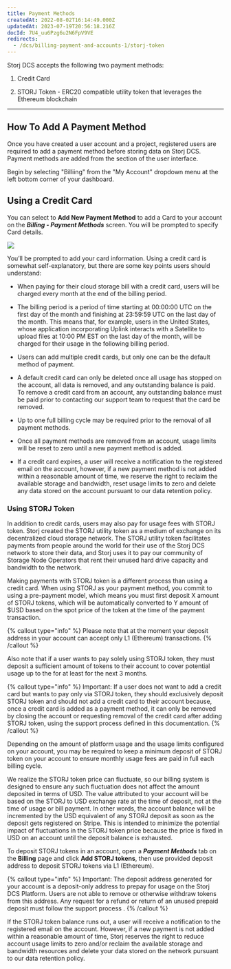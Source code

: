 ```yaml
---
title: Payment Methods
createdAt: 2022-08-02T16:14:49.000Z
updatedAt: 2023-07-19T20:56:18.216Z
docId: 7U4_uu6Pzg6u2N6FpV9VE
redirects:
  - /dcs/billing-payment-and-accounts-1/storj-token
---
```


Storj DCS accepts the following two payment methods:

1.  Credit Card

2.  STORJ Token -  ERC20 compatible utility token that leverages the Ethereum blockchain

***

## How To Add A Payment Method

Once you have created a user account and a project, registered users are required to add a payment method before storing data on Storj DCS. Payment methods are added from the [](docId\:Hurx0SirlRp_O5aUzew7_) section of the user interface.&#x20;

Begin by selecting "Billiing" from the "My Account" dropdown menu at the left bottom corner of your dashboard.

## Using a Credit Card

You can select to **Add New Payment Method** to add a Card to your account on the ***Billing - Payment Methods*** screen. You will be prompted to specify Card details.

![](https://archbee-image-uploads.s3.amazonaws.com/kv3plx2xmXcUGcVl4Lttj/C4o1JavxukxpIrcIEGW-B_image.png)

You’ll be prompted to add your card information. Using a credit card is somewhat self-explanatory, but there are some key points users should understand:

*   When paying for their cloud storage bill with a credit card, users will be charged every month at the end of the billing period.

*   The billing period is a period of time starting at 00:00:00 UTC on the first day of the month and finishing at 23:59:59 UTC on the last day of the month. This means that, for example, users in the United States, whose application incorporating Uplink interacts with a Satellite to upload files at 10:00 PM EST on the last day of the month, will be charged for their usage in the following billing period.

*   Users can add multiple credit cards, but only one can be the default method of payment.

*   A default credit card can only be deleted once all usage has stopped on the account, all data is removed, and any outstanding balance is paid. To remove a credit card from an account, any outstanding balance must be paid prior to contacting our support team to request that the card be removed.&#x20;

*   Up to one full billing cycle may be required prior to the removal of all payment methods.

*   Once all payment methods are removed from an account, usage limits will be reset to zero until a new payment method is added.

*   If a credit card expires, a user will receive a notification to the registered email on the account, however, if a new payment method is not added within a reasonable amount of time, we reserve the right to reclaim the available storage and bandwidth, reset usage limits to zero and delete any data stored on the account pursuant to our data retention policy.

### Using STORJ Token&#x20;

In addition to credit cards, users may also pay for usage fees with STORJ token. Storj created the STORJ utility token as a medium of exchange on its decentralized cloud storage network. The STORJ utility token facilitates payments from people around the world for their use of the Storj DCS network to store their data, and Storj uses it to pay our community of Storage Node Operators that rent their unused hard drive capacity and bandwidth to the network.&#x20;

Making payments with STORJ token is a different process than using a credit card. When using STORJ as your payment method, you commit to using a pre-payment model, which means you must first deposit X amount of STORJ tokens, which will be automatically converted to Y amount of $USD based on the spot price of the token at the time of the payment transaction.

{% callout type="info"  %} 
Please note that at the moment your deposit address in your account can accept only L1 (Ethereum) transactions.
{% /callout %}

Also note that if a user wants to pay solely using STORJ token, they must deposit a sufficient amount of tokens to their account to cover potential usage up to the [](docId\:A4kUGYhfgGbVhlQ2ZHXVS) for at least for the next 3 months.

{% callout type="info"  %} 
Important: If a user does not want to add a credit card but wants to pay only via STORJ token, they should exclusively deposit STORJ token and should not add a credit card to their account because, once a credit card is added as a payment method, it can only be removed by closing the account or requesting removal of the credit card after adding STORJ token, using the support process defined in this documentation.
{% /callout %}

Depending on the amount of platform usage and the usage limits configured on your account, you may be required to keep a minimum deposit of STORJ token on your account to ensure monthly usage fees are paid in full each billing cycle.

We realize the STORJ token price can fluctuate, so our billing system is designed to ensure any such fluctuation does not affect the amount deposited in terms of USD. The value attributed to your account will be based on the STORJ to USD exchange rate at the time of deposit, not at the time of usage or bill payment. In other words, the account balance will be incremented by the USD equivalent of any STORJ deposit as soon as the deposit gets registered on Stripe. This is intended to minimize the potential impact of fluctuations in the STORJ token price because the price is fixed in USD on an account until the deposit balance is exhausted.

To deposit STORJ tokens in an account, open a ***Payment Methods*** tab on the **Billing** page and click **Add STORJ tokens**, then use provided deposit address to deposit STORJ tokens via L1 (Ethereum).

{% callout type="info"  %} 
Important: The deposit address generated for your account is a deposit-only address to prepay for usage on the Storj DCS Platform. Users are not able to remove or otherwise withdraw tokens from this address. Any request for a refund or return of an unused prepaid deposit must follow the support process [](docId\:LX9pqXsAduR8LEaEiX_It).
{% /callout %}

If the STORJ token balance runs out, a user will receive a notification to the registered email on the account. However, if a new payment is not added within a reasonable amount of time, Storj reserves the right to reduce account usage limits to zero and/or reclaim the available storage and bandwidth resources and delete your data stored on the network pursuant to our data retention policy.

